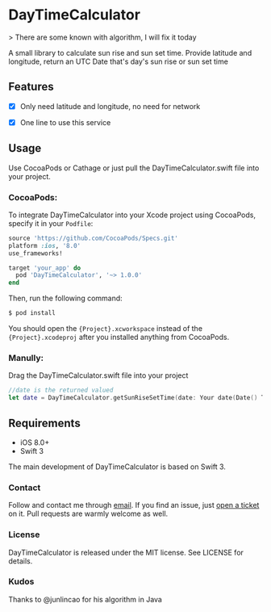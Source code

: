 # DayTimeCalculator
</p>
> There are some known with algorithm, I will fix it today

A small library to calculate sun rise and sun set time. Provide latitude and longitude, return an UTC Date that's day's sun rise or sun set time

## Features

- [x] Only need latitude and longitude, no need for network
- [x] One line to use this service


## Usage

Use CocoaPods or Cathage or just pull the DayTimeCalculator.swift file into your project.

### CocoaPods:
To integrate DayTimeCalculator into your Xcode project using CocoaPods, specify it in your `Podfile`:

```ruby
source 'https://github.com/CocoaPods/Specs.git'
platform :ios, '8.0'
use_frameworks!

target 'your_app' do
  pod 'DayTimeCalculator', '~> 1.0.0'
end
```

Then, run the following command:

```bash
$ pod install
```

You should open the `{Project}.xcworkspace` instead of the `{Project}.xcodeproj` after you installed anything from CocoaPods.

### Manully:
Drag the DayTimeCalculator.swift file into your project

```swift
//date is the returned valued
let date = DayTimeCalculator.getSunRiseSetTime(date: Your date(Date() Type), lat: Your latitude, lng: Your longtitude, timeType: .sunRise or .sunSet)
```

## Requirements

- iOS 8.0+ 
- Swift 3 

The main development of DayTimeCalculator is based on Swift 3.

### Contact

Follow and contact me through [email](olddonkeyblog@gmail.com). If you find an issue, just [open a ticket](https://github.com/olddonkey/DayTimeCalculator/issues/new) on it. Pull requests are warmly welcome as well.

### License

DayTimeCalculator is released under the MIT license. See LICENSE for details.

### Kudos

Thanks to @junlincao for his algorithm in Java
